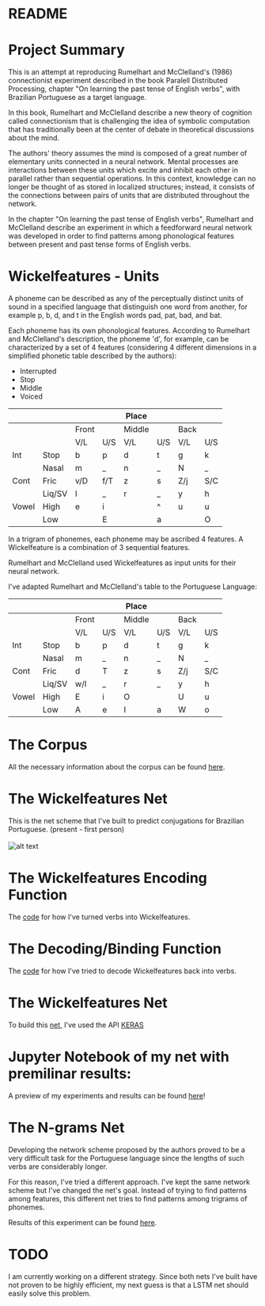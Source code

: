# README

# Project Summary

This is an attempt at reproducing Rumelhart and McClelland's (1986) connectionist experiment described  in the book Paralell Distributed Processing, chapter "On learning the past tense of English verbs", with Brazilian Portuguese as a target language.

In this book, Rumelhart and McClelland describe a new theory of cognition called connectionism that is challenging the idea of symbolic computation that has traditionally been at the center of debate in theoretical discussions about the mind.

The authors' theory assumes the mind is composed of a great number of elementary units connected in a neural network. Mental processes are interactions between these units which excite and inhibit each other in parallel rather than sequential operations. In this context, knowledge can no longer be thought of as stored in localized structures; instead, it consists of the connections between pairs of units that are distributed throughout the network.

In the chapter "On learning the past tense of English verbs", Rumelhart and McClelland describe an experiment in which a feedforward neural network was developed in order to find patterns among phonological features between present and past tense forms of English verbs.

# Wickelfeatures - Units

A phoneme can be described as any of the perceptually distinct units of sound in a specified language that distinguish one word from another, for example p, b, d, and t in the English words pad, pat, bad, and bat.

Each phoneme has its own phonological features. According to Rumelhart and McClelland's description, the phoneme 'd', for example, can be characterized by a set of 4 features (considering 4 different dimensions in a simplified phonetic table described by the authors):  

  - Interrupted
  - Stop
  - Middle
  - Voiced

|       |        |       |     | Place  |     |      |     |
|-------|--------|-------|-----|--------|-----|------|-----|
|       |        | Front |     | Middle |     | Back |     |
|       |        | V/L   | U/S | V/L    | U/S | V/L  | U/S |
| Int   | Stop   | b     | p   | d      | t   | g    | k   |
|       | Nasal  | m     | _   | n      | _   | N    | _   |
| Cont  | Fric   | v/D   | f/T | z      | s   | Z/j  | S/C |
|       | Liq/SV | l   | _   | r      | _   | y    | h   |
| Vowel | High   | e     | i   |       | ^   | u    | u   |
|       | Low    |      | E   |       | a   |     | O   |


In a trigram of phonemes, each phoneme may be ascribed 4 features. A Wickelfeature is a combination of 3 sequential features.

Rumelhart and McClelland used Wickelfeatures as input units for their neural network.

I've adapted Rumelhart and McClelland's table to the Portuguese Language:


|       |        |       |     | Place  |     |      |     |
|-------|--------|-------|-----|--------|-----|------|-----|
|       |        | Front |     | Middle |     | Back |     |
|       |        | V/L   | U/S | V/L    | U/S | V/L  | U/S |
| Int   | Stop   | b     | p   | d      | t   | g    | k   |
|       | Nasal  | m     | _   | n      | _   | N    | _   |
| Cont  | Fric   | d   | T | z      | s   | Z/j  | S/C |
|       | Liq/SV | w/l   | _   | r      | _   | y    | h   |
| Vowel | High   | E     | i   | O      |    | U    | u   |
|       | Low    | A     | e   | I      | a   | W    | o   |

# The Corpus

All the necessary information about the corpus can be found [here](https://github.com/beatrizalbiero/MsResearch/tree/master/WickelfeaturesProject/Corpus).

# The Wickelfeatures Net

This is the net scheme that I've built to predict conjugations for Brazilian Portuguese. (present - first person)
<br/><br/>
![alt text](https://user-images.githubusercontent.com/31517216/32189712-ba7451a0-bd92-11e7-92fa-b332c58cc962.png)

# The Wickelfeatures Encoding Function

The [code](https://github.com/beatrizalbiero/MsResearch/blob/master/WickelfeaturesProject/coding_function.py) for how I've turned verbs into Wickelfeatures.

# The Decoding/Binding Function

The [code](https://github.com/beatrizalbiero/MsResearch/blob/master/WickelfeaturesProject/decoding2.py) for how I've tried to decode Wickelfeatures back into verbs.

# The Wickelfeatures Net

To build this [net](https://github.com/beatrizalbiero/MsResearch/blob/master/WickelfeaturesProject/network.py), I've used the API [KERAS](https://keras.io/)


# Jupyter Notebook of my net with premilinar results:

A preview of my experiments and results can be found [here](https://github.com/beatrizalbiero/MsResearch/blob/master/WickelfeaturesProject/Network.ipynb)!

# The N-grams Net

Developing the network scheme proposed by the authors proved to be a very difficult task for the Portuguese language since the lengths of such verbs are considerably longer.

For this reason, I've tried a different approach. I've kept the same network scheme but I've changed the net's goal. Instead of trying to find patterns among features, this different net tries to find patterns among trigrams of phonemes.

Results of this experiment can be found [here](https://github.com/beatrizalbiero/MsResearch/blob/master/WickelfeaturesProject/Network-NGrams.ipynb).

# TODO

I am currently working on a different strategy. Since both nets I've built have not proven to be highly efficient, my next guess is that a LSTM net should easily solve this problem.
